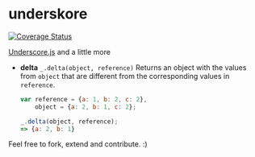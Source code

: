 # underskore

[![Coverage Status](https://coveralls.io/repos/kunalgolani/underskore/badge.svg?branch=master)](https://coveralls.io/r/kunalgolani/underskore?branch=master)

[Underscore.js](http://underscorejs.org/) and a little more

+ **delta**  `_.delta(object, reference)`
    Returns an object with the values from `object` that are different from the corresponding values in `reference`.

    ``` javascript
    var reference = {a: 1, b: 2, c: 2},
        object = {a: 2, b: 1, c: 2};

    _.delta(object, reference);
    => {a: 2, b: 1}
    ```

Feel free to fork, extend and contribute. :)